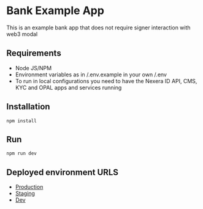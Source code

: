 # Bank Example App

This is an example bank app that does not require signer interaction with web3 modal

## Requirements

- Node JS/NPM
- Environment variables as in /.env.example in your own /.env
- To run in local configurations you need to have the Nexera ID API, CMS, KYC and OPAL apps and services running

## Installation

`npm install`

## Run

`npm run dev`

## Deployed environment URLS

- [Production](https://banking.nexera.id/)
- [Staging](https://banking-staging.nexera.id/)
- [Dev](https://banking-dev.nexera.id/)
